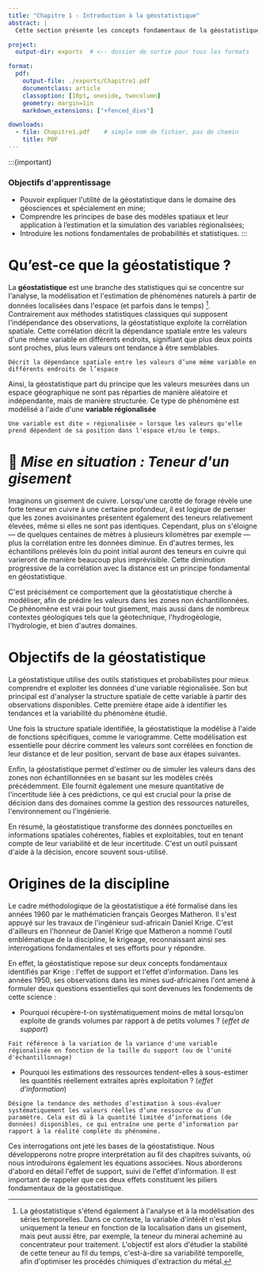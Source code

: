 ```yaml
---
title: "Chapitre 1 - Introduction à la géostatistique"
abstract: |
  Cette section présente les concepts fondamentaux de la géostatistique à travers une lecture et des ateliers interactifs conçus dans des Jupyter Notebooks. Elle introduit les notions de base, les grandes questions auxquelles la géostatistique cherche à répondre, ainsi qu’un bref rappel des principes de probabilité et de statistique.

project:
  output-dir: exports  # <-- dossier de sortie pour tous les formats

format:
  pdf:
    output-file: ./exports/Chapitre1.pdf
    documentclass: article
    classoption: [10pt, oneside, twocolumn]
    geometry: margin=1in
    markdown_extensions: ["+fenced_divs"]

downloads:
  - file: Chapitre1.pdf    # simple nom de fichier, pas de chemin
    title: PDF
---
```


:::{important}
### Objectifs d'apprentissage

- Pouvoir expliquer l'utilité de la géostatistique dans le domaine des géosciences et spécialement en mine;
- Comprendre les principes de base des modèles spatiaux et leur application à l’estimation et la simulation des variables régionalisées;
- Introduire les notions fondamentales de probabilités et statistiques.
:::

# Qu’est-ce que la géostatistique ?

La **géostatistique** est une branche des statistiques qui se concentre sur l'analyse, la modélisation et l'estimation de phénomènes naturels à partir de données localisées dans l'espace (et parfois dans le temps) [^1]. Contrairement aux méthodes statistiques classiques qui supposent l'indépendance des observations, la géostatistique exploite la corrélation spatiale. Cette corrélation décrit la dépendance spatiale entre les valeurs d'une même variable en différents endroits, signifiant que plus deux points sont proches, plus leurs valeurs ont tendance à être semblables.

```{dropdown} **Corrélation spatiale)**
Décrit la dépendance spatiale entre les valeurs d’une même variable en différents endroits de l’espace
```

Ainsi, la géostatistique part du principe que les valeurs mesurées dans un espace géographique ne sont pas réparties de manière aléatoire et indépendante, mais de manière structurée. Ce type de phénomène est modélisé à l'aide d'une **variable régionalisée**

```{dropdown} **Variable régionalisée)**
Une variable est dite « régionalisée » lorsque les valeurs qu'elle prend dépendent de sa position dans l'espace et/ou le temps.
```

# 🎯 *Mise en situation : Teneur d'un gisement*

Imaginons un gisement de cuivre. Lorsqu'une carotte de forage révèle une forte teneur en cuivre à une certaine profondeur, il est logique de penser que les zones avoisinantes présentent également des teneurs relativement élevées, même si elles ne sont pas identiques. Cependant, plus on s'éloigne — de quelques centaines de mètres à plusieurs kilomètres par exemple — plus la corrélation entre les données diminue. En d'autres termes, les échantillons prélevés loin du point initial auront des teneurs en cuivre qui varieront de manière beaucoup plus imprévisible. Cette diminution progressive de la corrélation avec la distance est un principe fondamental en géostatistique.

C'est précisément ce comportement que la géostatistique cherche à modéliser, afin de prédire les valeurs dans les zones non échantillonnées. Ce phénomène est vrai pour tout gisement, mais aussi dans de nombreux contextes géologiques tels que la géotechnique, l'hydrogéologie, l'hydrologie, et bien d'autres domaines.

# Objectifs de la géostatistique

La géostatistique utilise des outils statistiques et probabilistes pour mieux comprendre et exploiter les données d'une variable régionalisée. Son but principal est d'analyser la structure spatiale de cette variable à partir des observations disponibles. Cette première étape aide à identifier les tendances et la variabilité du phénomène étudié.

Une fois la structure spatiale identifiée, la géostatistique la modélise à l'aide de fonctions spécifiques, comme le variogramme. Cette modélisation est essentielle pour décrire comment les valeurs sont corrélées en fonction de leur distance et de leur position, servant de base aux étapes suivantes.

Enfin, la géostatistique permet d'estimer ou de simuler les valeurs dans des zones non échantillonnées en se basant sur les modèles créés précédemment. Elle fournit également une mesure quantitative de l'incertitude liée à ces prédictions, ce qui est crucial pour la prise de décision dans des domaines comme la gestion des ressources naturelles, l'environnement ou l'ingénierie.

En résumé, la géostatistique transforme des données ponctuelles en informations spatiales cohérentes, fiables et exploitables, tout en tenant compte de leur variabilité et de leur incertitude. C'est un outil puissant d'aide à la décision, encore souvent sous-utilisé.

# Origines de la discipline

Le cadre méthodologique de la géostatistique a été formalisé dans les années 1960 par le mathématicien français Georges Matheron. Il s'est appuyé sur les travaux de l'ingénieur sud-africain Daniel Krige. C'est d'ailleurs en l'honneur de Daniel Krige que Matheron a nommé l'outil emblématique de la discipline, le krigeage, reconnaissant ainsi ses interrogations fondamentales et ses efforts pour y répondre.

En effet, la géostatistique repose sur deux concepts fondamentaux identifiés par Krige : l'effet de support et l'effet d'information. Dans les années 1950, ses observations dans les mines sud-africaines l'ont amené à formuler deux questions essentielles qui sont devenues les fondements de cette science :

- Pourquoi récupère-t-on systématiquement moins de métal lorsqu’on exploite de grands volumes par rapport à de petits volumes ? (*effet de support*)

```{dropdown} **Effet de support**
Fait référence à la variation de la variance d'une variable régionalisée en fonction de la taille du support (ou de l'unité d'échantillonnage)
```
  
- Pourquoi les estimations des ressources tendent-elles à sous-estimer les quantités réellement extraites après exploitation ? (*effet d’information*)

```{dropdown} **Effet d’information**
Désigne la tendance des méthodes d’estimation à sous-évaluer systématiquement les valeurs réelles d’une ressource ou d’un paramètre. Cela est dû à la quantité limitée d’informations (de données) disponibles, ce qui entraîne une perte d’information par rapport à la réalité complète du phénomène.
```

Ces interrogations ont jeté les bases de la géostatistique. Nous développerons notre propre interprétation au fil des chapitres suivants, où nous introduirons également les équations associées. Nous aborderons d'abord en détail l'effet de support, suivi de l'effet d'information. Il est important de rappeler que ces deux effets constituent les piliers fondamentaux de la géostatistique.


[^1]: La géostatistique s'étend également à l'analyse et à la modélisation des séries temporelles. Dans ce contexte, la variable d'intérêt n'est plus uniquement la teneur en fonction de la localisation dans un gisement, mais peut aussi être, par exemple, la teneur du minerai acheminé au concentrateur pour traitement. L'objectif est alors d'étudier la stabilité de cette teneur au fil du temps, c'est-à-dire sa variabilité temporelle, afin d'optimiser les procédés chimiques d'extraction du métal.





